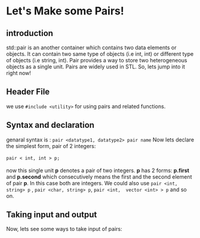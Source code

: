 # Let's Make some Pairs!

##  __introduction__
std::pair is an another container which contains two data elements or objects. It can contain two same type of objects (i.e int, int) or different type of objects (i.e string, int). Pair provides a way to store two heterogeneous objects as a single unit. Pairs are widely used in STL. So, lets jump into it right now!

## Header File
we use `#include <utility>` for using pairs and related functions.
## Syntax and declaration
genaral syntax is : `pair <datatype1, datatype2> pair name` 
Now lets declare the simplest form, pair of 2 integers:
<br>
<br>
`pair < int, int > p;`
<br>
<br>
now this single unit **p** denotes a pair of two integers. **p** has 2 forms: **p.first** and **p.second** which consecutively means the first and the second element of pair **p**. In this case both are integers. 
We could also use `pair <int, string> p` , `pair <char, string> p`, `pair <int,  vector <int> > p` and so on.
## Taking input and output
Now, lets see some ways to take input of pairs:
